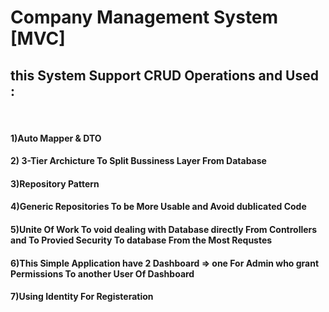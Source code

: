 # Company Management System [MVC]
<h2>this System Support CRUD Operations and Used : </h2> <br/>
<h4>1)Auto Mapper & DTO </h4> 
<h4>2) 3-Tier Archicture To Split Bussiness Layer From Database</h4> 
<h4>3)Repository Pattern </h4>
<h4>4)Generic Repositories To be More Usable and Avoid dublicated Code</h4>
<h4>5)Unite Of Work To void dealing with Database directly From Controllers and To Provied Security To database From the Most Requstes </h4>
<h4>6)This Simple Application have 2 Dashboard => one For Admin who grant Permissions To another User Of Dashboard </h4>
<h4>7)Using Identity For Registeration   </h4>
